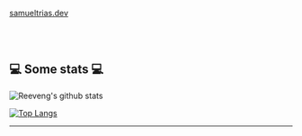 <!---
smltrs0/smltrs0 is a ✨ special ✨ repository because its `README.md` (this file) appears on your GitHub profile.
You can click the Preview link to take a look at your changes.
--->

<!-- <p><em>A bachelor student at <a href="https://hogent.be">University College Ghent</a>, majoring in Computer Science. 😊</br> -->

[samueltrias.dev](www.samueltrias.dev)

</br></br>
<h2>💻 Some stats 💻</h2>

![Reeveng's github stats](https://github-readme-stats.vercel.app/api?username=smltrs0&show_icons=true&theme=radical) 

[![Top Langs](https://github-readme-stats.vercel.app/api/top-langs/?username=smltrs0&theme=radical)](https://samueltrias.dev)

---
